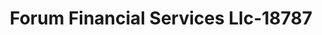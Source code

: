 ---
f_zip-code: 43015
f_state-code: OH
title: Forum Financial Services Llc-18787
f_phone: 740-362-0608
f_city-only: Delaware
f_address: 19 S Sandusky Street Delaware
f_location-unique-id: '18787'
slug: forum-financial-services-llc-18787
updated-on: '2024-05-30T13:46:58.046Z'
created-on: '2024-05-30T13:36:59.803Z'
published-on: '2024-05-30T13:54:32.469Z'
f_city-state: cms/city/delaware-oh.md
f_company: cms/company/forum-financial-services-llc.md
f_state: cms/state/ohio.md
layout: '[payday-loan].html'
tags: payday-loan
---